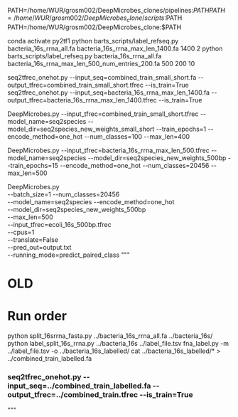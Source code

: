 PATH=/home/WUR/grosm002/DeepMicrobes_clones/pipelines:$PATH
PATH=/home/WUR/grosm002/DeepMicrobes_clone/scripts:$PATH
PATH=/home/WUR/grosm002/DeepMicrobes_clone:$PATH

conda activate py2tf1
python barts_scripts/label_refseq.py bacteria_16s_rrna_all.fa bacteria_16s_rrna_max_len_1400.fa 1400 2
python barts_scripts/label_refseq.py bacteria_16s_rrna_all.fa bacteria_16s_rrna_max_len_500_num_entries_200.fa 500 200 10

seq2tfrec_onehot.py --input_seq=combined_train_small_short.fa --output_tfrec=combined_train_small_short.tfrec --is_train=True
seq2tfrec_onehot.py --input_seq=bacteria_16s_rrna_max_len_1400.fa --output_tfrec=bacteria_16s_rrna_max_len_1400.tfrec --is_train=True

DeepMicrobes.py --input_tfrec=combined_train_small_short.tfrec --model_name=seq2species --model_dir=seq2species_new_weights_small_short --train_epochs=1 --encode_method=one_hot --num_classes=100 --max_len=400

DeepMicrobes.py --input_tfrec=bacteria_16s_rrna_max_len_500.tfrec --model_name=seq2species --model_dir=seq2species_new_weights_500bp --train_epochs=15 --encode_method=one_hot --num_classes=20456 --max_len=500


DeepMicrobes.py \
	--batch_size=1 --num_classes=20456 \
	--model_name=seq2species --encode_method=one_hot \
	--model_dir=seq2species_new_weights_500bp \
  --max_len=500 \
  --input_tfrec=ecoli_16s_500bp.tfrec \
	--cpus=1 \
	--translate=False \
	--pred_out=output.txt \
	--running_mode=predict_paired_class 
"""
# OLD
# Run order
python split_16srrna_fasta.py ../bacteria_16s_rrna_all.fa ../bacteria_16s/
python label_split_16s_rrna.py ../bacteria_16s ../label_file.tsv
fna_label.py -m ../label_file.tsv -o ../bacteria_16s_labelled/
cat ../bacteria_16s_labelled/* > ../combined_train_labelled.fa
### seq2tfrec_onehot.py --input_seq=../combined_train_labelled.fa --output_tfrec=../combined_train.tfrec --is_train=True
"""